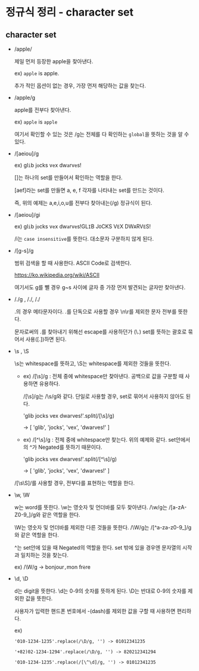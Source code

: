 # 정규식 정리 - character set

## character set

- /apple/

  제일 먼저 등장한 apple을 찾아낸다.

  ex) `apple` is apple.

  추가 적인 옵션이 없는 경우, 가장 먼저 해당하는 값을 찾는다.

- /apple/g

  apple를 전부다 찾아낸다.

  ex) `apple` is `apple`

  여기서 확인할 수 있는 것은 /g는 전체를 다 확인하는 `global`을 뜻하는 것을 알 수 있다.

- /[aeiou]/g

  ex) gl`i`b j`o`cks v`e`x dw`a`rv`e`s!

  []는 하나의 set를 만들어서 확인하는 역할을 한다.

  [aef]라는 set를 만들면 a, e, f 각자를 나타내는 set를 만드는 것이다.

  즉, 위의 예제는 a,e,i,o,u를 전부다 찾아내는(/g) 정규식이 된다.

- /[aeiou]/gi

  ex) gl`i`b j`o`cks v`e`x dw`a`rv`e`s!GL`I`B J`O`CKS V`E`X DW`A`RV`E`S!

  /i는 `case insensitive`를 뜻한다. 대소문자 구분하지 않게 된다.

- /[g-s]/g

  범위 검색을 할 때 사용한다. ASCII Code로 검색한다.

  https://ko.wikipedia.org/wiki/ASCII

  여기서도 g를 뺄 경우 g~s 사이에 글자 중 가장 먼저 발견되는 글자만 찾아낸다.

- /./g , /./, /\./

  .의 경우 메타문자이다. .를 단독으로 사용할 경우 \n\r를 제외한 문자 전부를 뜻한다.

  문자로써의 .를 찾아내기 위해선 escape를 사용하던가 (\\.) set를 뜻하는 괄호로 묶어서 사용([.])하면 된다.

- \s , \S

  \s는 whitespace를 뜻하고, \S는 whitespace를 제외한 것들을 뜻한다.

  - ex) /[\s]/g : 전체 중에 whitespace만 찾아낸다. 공백으로 값을 구분할 때 사용하면 유용하다.

    /[\s]/g는 /\s/g와 같다. 단일로 사용할 경우, set로 묶어서 사용하지 않아도 된다.

    'glib jocks vex dwarves!'.split(/[\s]/g)

    -> [ 'glib', 'jocks', 'vex', 'dwarves!' ]

  - ex) /[\^\s]/g : 전체 중에 whitespace만 찾는다. 위의 예제와 같다. set안에서의 ^가 Negated를 뜻하기 때문이다.

    'glib jocks vex dwarves!'.split(/[\^\s]/g)

    -> [ 'glib', 'jocks', 'vex', 'dwarves!' ]

  /[\s\S]/를 사용할 경우, 전부다를 표현하는 역할을 한다.

- \w, \W

  w는 word를 뜻한다. \w는 영숫자 및 언더바를 모두 찾아낸다. /\w/g는 /[a-zA-Z0-9_]/g와 같은 역할을 한다.

  \W는 영숫자 및 언더바를 제외한 다른 것들을 뜻한다. /\W/g는 /[\^a-za-z0-9_]/g와 같은 역할을 한다.

  ^는 set안에 있을 때 Negated의 역할을 한다. set 밖에 있을 경우엔 문자열의 시작과 일치하는 것을 찾는다.

  ex) /\W/g -> bonjour`,`mon fr`è`re

* \d, \D

  d는 digit을 뜻한다. \d는 0-9의 숫자를 뜻하게 된다. \D는 반대로 0-9의 숫자를 제외한 값을 뜻한다.

  사용자가 입력한 핸드폰 번호에서 -(dash)를 제외한 값을 구할 때 사용하면 편리하다.

  ex)

      '010-1234-1235'.replace(/\D/g, '') -> 01012341235

      '+82)02-1234-1294'.replace(/\D/g, '') -> 820212341294

      '010-1234-1235'.replace(/[\^\d]/g, '') -> 01012341235
